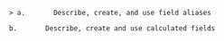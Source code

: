 
     > a.       Describe, create, and use field aliases
     
     b.       Describe, create and use calculated fields
